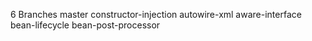 6 Branches
master
constructor-injection
autowire-xml
aware-interface
bean-lifecycle
bean-post-processor
